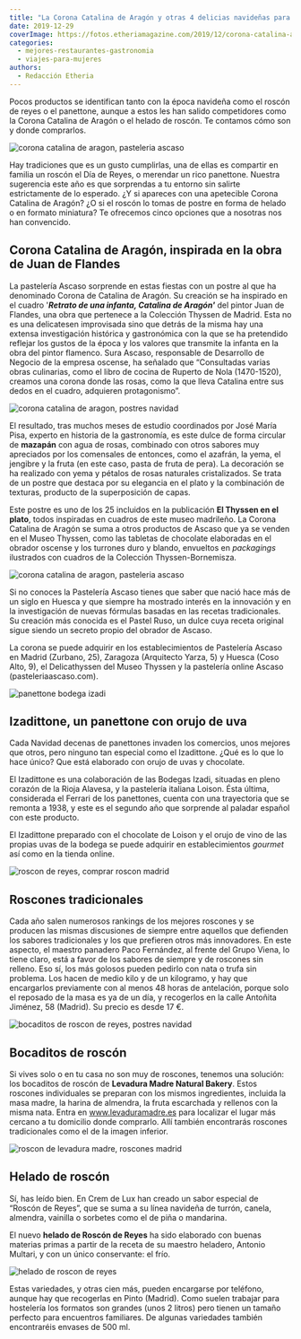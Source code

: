 ```yaml
---
title: "La Corona Catalina de Aragón y otras 4 delicias navideñas para disfrutar"
date: 2019-12-29
coverImage: https://fotos.etheriamagazine.com/2019/12/corona-catalina-ascaso.jpg
categories: 
  - mejores-restaurantes-gastronomia
  - viajes-para-mujeres
authors: 
  - Redacción Etheria
---
```


Pocos productos se identifican tanto con la época navideña como el roscón de reyes o el 
panettone, aunque a estos les han salido competidores como la Corona Catalina de Aragón 
o el helado de roscón. Te contamos cómo son y donde comprarlos. 

![corona catalina de aragon, pasteleria ascaso](https://fotos.etheriamagazine.com/2019/12/ascaso-corona-catalina-mesa.jpg "Corona Catalina de Aragón.")

Hay tradiciones que es un gusto cumplirlas, una de ellas es compartir en familia un 
roscón el Día de Reyes, o merendar un rico panettone. Nuestra sugerencia este año es que 
sorprendas a tu entorno sin salirte estrictamente de lo esperado. ¿Y si apareces con una 
apetecible Corona Catalina de Aragón? ¿O si el roscón lo tomas de postre en forma de 
helado o en formato miniatura? Te ofrecemos cinco opciones que a nosotras nos han 
convencido. 

## Corona Catalina de Aragón, inspirada en la obra de Juan de Flandes

La pastelería Ascaso sorprende en estas fiestas con un postre al que ha denominado 
Corona de Catalina de Aragón. Su creación se ha inspirado en el cuadro '_**Retrato de 
una infanta, Catalina de Aragón'**_ del pintor Juan de Flandes, una obra que pertenece a 
la Colección Thyssen de Madrid. Esta no es una delicatesen improvisada sino que detrás 
de la misma hay una extensa investigación histórica y gastronómica con la que se ha 
pretendido reflejar los gustos de la época y los valores que transmite la infanta en la 
obra del pintor flamenco. Sura Ascaso, responsable de Desarrollo de Negocio de la 
empresa oscense, ha señalado que “Consultadas varias obras culinarias, como el libro de 
cocina de Ruperto de Nola (1470-1520), creamos una corona donde las rosas, como la que 
lleva Catalina entre sus dedos en el cuadro, adquieren protagonismo”. 

![corona catalina de aragon, postres navidad](https://fotos.etheriamagazine.com/2019/12/caja-corona-catalina-ascaso.jpg "Presentación de la corona en su caja.")

El resultado, tras muchos meses de estudio coordinados por José María Pisa, experto en 
historia de la gastronomía, es este dulce de forma circular de **mazapán** con agua de 
rosas, combinado con otros sabores muy apreciados por los comensales de entonces, como 
el azafrán, la yema, el jengibre y la fruta (en este caso, pasta de fruta de pera). La 
decoración se ha realizado con yema y pétalos de rosas naturales cristalizados. Se trata 
de un postre que destaca por su elegancia en el plato y la combinación de texturas, 
producto de la superposición de capas. 

Este postre es uno de los 25 incluidos en la publicación **El Thyssen en el plato**, 
todos inspiradas en cuadros de este museo madrileño. La Corona Catalina de Aragón se 
suma a otros productos de Ascaso que ya se venden en el Museo Thyssen, como las tabletas 
de chocolate elaboradas en el obrador oscense y los turrones duro y blando, envueltos en 
_packagings_ ilustrados con cuadros de la Colección Thyssen-Bornemisza. 

![corona catalina de aragon, pasteleria ascaso](https://fotos.etheriamagazine.com/2019/12/corona-catalina-ascaso.jpg "Corona Catalina de Aragón.")

Si no conoces la Pastelería Ascaso tienes que saber que nació hace más de un siglo en 
Huesca y que siempre ha mostrado interés en la innovación y en la investigación de 
nuevas fórmulas basadas en las recetas tradicionales. Su creación más conocida es el 
Pastel Ruso, un dulce cuya receta original sigue siendo un secreto propio del obrador de 
Ascaso. 

La corona se puede adquirir en los establecimientos de Pastelería Ascaso en Madrid 
(Zurbano, 25), Zaragoza (Arquitecto Yarza, 5) y Huesca (Coso Alto, 9), el Delicathyssen 
del Museo Thyssen y la pastelería online Ascaso (pasteleriaascaso.com). 

![panettone bodega izadi](https://fotos.etheriamagazine.com/2019/12/panettone-izadittone.jpg "Izadittone, el panettone de las bodegas Izadi.")

## Izadittone, un panettone con orujo de uva

Cada Navidad decenas de panettones invaden los comercios, unos mejores que otros, pero 
ninguno tan especial como el Izadittone. ¿Qué es lo que lo hace único? Que está 
elaborado con orujo de uvas y chocolate. 

El Izadittone es una colaboración de las Bodegas Izadi, situadas en pleno corazón de la 
Rioja Alavesa, y la pastelería italiana Loison. Ésta última, considerada el Ferrari de 
los panettones, cuenta con una trayectoria que se remonta a 1938, y este es el segundo 
año que sorprende al paladar español con este producto. 

El Izadittone preparado con el chocolate de Loison y el orujo de vino de las propias 
uvas de la bodega se puede adquirir en establecimientos _gourmet_ así como en la tienda 
online. 

![roscon de reyes, comprar roscon madrid](https://fotos.etheriamagazine.com/2019/12/roscon-reyes-grupo-viena.jpg "Roscón de Reyes, del grupo Viena.")

## Roscones tradicionales

Cada año salen numerosos rankings de los mejores roscones y se producen las mismas 
discusiones de siempre entre aquellos que defienden los sabores tradicionales y los que 
prefieren otros más innovadores. En este aspecto, el maestro panadero Paco Fernández, al 
frente del Grupo Viena, lo tiene claro, está a favor de los sabores de siempre y de 
roscones sin relleno. Eso sí, los más golosos pueden pedirlo con nata o trufa sin 
problema. Los hacen de medio kilo y de un kilogramo, y hay que encargarlos previamente 
con al menos 48 horas de antelación, porque solo el reposado de la masa es ya de un día, 
y recogerlos en la calle Antoñita Jiménez, 58 (Madrid). Su precio es desde 17 €. 

![bocaditos de roscon de reyes, postres navidad](https://fotos.etheriamagazine.com/2019/12/bocaditos-roscon-reyes.jpg "Bocaditos de roscón de reyes.")

## Bocaditos de roscón

Si vives solo o en tu casa no son muy de roscones, tenemos una solución: los bocaditos 
de roscón de **Levadura Madre Natural Bakery**. Estos roscones individuales se preparan 
con los mismos ingredientes, incluida la masa madre, la harina de almendra, la fruta 
escarchada y rellenos con la misma nata. Entra en www.levaduramadre.es para localizar el 
lugar más cercano a tu domicilio donde comprarlo. Allí también encontrarás roscones 
tradicionales como el de la imagen inferior. 

![roscon de levadura madre, roscones madrid](https://fotos.etheriamagazine.com/2019/12/Moncho-Lopez-levadura-madre.jpg "Moncho López, de Levadura Madre, rellenando un roscón.")

## Helado de roscón

Sí, has leído bien. En Crem de Lux han creado un sabor especial de “Roscón de Reyes”, 
que se suma a su línea navideña de turrón, canela, almendra, vainilla o sorbetes como el 
de piña o mandarina. 

El nuevo **helado de Roscón de Reyes** ha sido elaborado con buenas materias primas a 
partir de la receta de su maestro heladero, Antonio Multari, y con un único conservante: 
el frío. 

![helado de roscon de reyes](https://fotos.etheriamagazine.com/2019/12/helado-roscon-reyes.jpg "Helado de roscón de reyes.")

Estas variedades, y otras cien más, pueden encargarse por teléfono, aunque hay que 
recogerlas en Pinto (Madrid). Como suelen trabajar para hostelería los formatos son 
grandes (unos 2 litros) pero tienen un tamaño perfecto para encuentros familiares. De 
algunas variedades también encontraréis envases de 500 ml.
